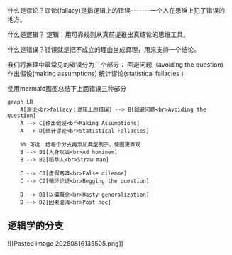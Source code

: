 什么是谬论？谬论(fallacy)是指逻辑上的错误-------一个人在思维上犯了错误的地方。

什么是逻辑？ 逻辑：用可靠规则从真前提推出真结论的思维工具。

什么是错误？错误就是把不成立的理由当成真理，用来支持一个结论。

我们将推理中最常见的错误分为三个部分：
回避问题（avoiding the question)
作出假设(making assumptions)
统计谬论(statistical fallacies )

使用mermaid画图总结下上面错误三种部分
```mermaid
graph LR
    A[谬论<br>fallacy：逻辑上的错误] --> B[回避问题<br>Avoiding the Question]
    A --> C[作出假设<br>Making Assumptions]
    A --> D[统计谬论<br>Statistical Fallacies]

    %% 可选：给每个分支再添加典型例子，使图更直观
    B --> B1[人身攻击<br>Ad hominem]
    B --> B2[稻草人<br>Straw man]

    C --> C1[虚假两难<br>False dilemma]
    C --> C2[循环论证<br>Begging the question]

    D --> D1[以偏概全<br>Hasty generalization]
    D --> D2[因果混淆<br>Post hoc]
```

## 逻辑学的分支

![[Pasted image 20250816135505.png]]


